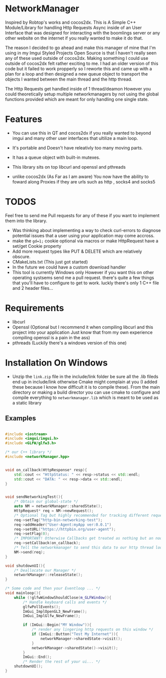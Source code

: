 # NetworkManager

Inspired by Robtop's works and cocos2dx. This is A Simple C++ 
Module/Library for handling Http Requests Async inside of an 
User Interface that was designed for interacting with the 
boomlings server or any other website on the internet if 
you really wanted to make it do that.

The reason I decided to go ahead and make this manager of mine that I'm using 
in my Imgui Styled Projects Open Source is that I haven't really seen any of 
these used outside of cocos2dx. Making something I could use outside of cocos2dx 
felt rather exciting to me. I had an older version of this code but it failed to work
propperly so I reworte this and came up with a plan for a loop and then designed a new 
queue object to transport the objects I wanted between the main thread and the http 
thread.

The Http Requests get handled inside of 1 thread/deamon However you could theoretically 
setup multiple networkmanagers by not using the global functions provided which are meant 
for only handling one single state.


# Features

- You can use this in QT and cocos2dx if you really wanted to beyond imgui and many other user interfaces that ultilize a main loop.

- It's portable and Doesn't have releativly too many moving parts.

- It has a queue object with built-in mutexes.

- This library sits on top libcurl and openssl and pthreads

- unlike cocos2dx (As Far as I am aware) You now have the ability to foward along Proxies if they are urls such as http , socks4 and socks5 


# TODOS
Feel free to send me Pull requests for any of these if you want to implement them into the library. 
- Was thinking about implementing a way to check curl-errors to diagnose potential issues that 
  a user using your application may come accross.
- make the `gd=1;` cookie optional via macros or make HttpRequest have a set/get Cookie property
- Add more request types like PUT & DELETE which are relatively obscure. 
- CMakeLists.txt (This just got started)
- In the future we could have a custom download handler 
- This tool is currently Windows only However if you want this on other operating systsems send me a pull request. there's quite a few things that you'll have to configure to get to work. luckly there's only 1 C++ file and 2 header files...


# Requirements

- libcurl
- Openssl (Optional but I recommend it when compiling libcurl and this project into your application
  Just know that from my own experience compiling openssl is a pain in the ass)
- pthreads (Luckily there's a windows version of this one)

# Installation On Windows 
- Unzip the `link.zip` file in the include/link folder be sure all the .lib fileds end up in include/link otherwise Cmake might complain at you (I added these because I know how difficult it is to compile these). From the main directory or making a build director you can use cmake to configure and compile everything to `networkmanager.lib` which is meant to be used as a static library 


## Examples 

```c++

#include <iostream>
#include <imgui/imgui.h>
#include <GLFW/glfw3.h>

/* our C++ library */
#include <networkManager.hpp>


void on_callback(HttpResponse* resp){
    std::cout << "HttpStatus: " << resp->status << std::endl;
    std::cout << "DATA: " << resp->data << std::endl;
}


void sendNetworkingTest(){
    /* Obtain our global-state */
    auto NM = networkManager::sharedState();
    HttpRequest* req = NM->newRequest();
    /* Optional Tag but highly recommended for tracking different requests there's also a setFlag option if you're wanting to use enums */
    req->setTag("http-bin-networking-test");
    req->addHeader("User-Agent:myApp ver:0.0.1")
    req->setURL("https://httpbin.org/user-agent");
    req->setFlag(0);
    /* IMPORTANT! Otherwise Callbacks get treated as nothing but an noop (no-operation) function */
    req->setCallback(on_callback);
    /* Tell the networkmanager to send this data to our http thread loop */
    NM->send(req);
}

void shutdownUI(){
    /* Deallocate our Manager */
    networkManager::releaseState();
}

/* Some code and then your Eventloop ... */
void mainloop(){
    while (!glfwWindowShouldClose(m_GLFWindow)){
        /* Handle keyboard calls and events */
        glfwPollEvents();
        ImGui_ImplOpenGL3_NewFrame();
        ImGui_ImplGlfw_NewFrame();

        if (ImGui::Begin("MY Window")){
            /* render any lingering http requests on this window */
            if (ImGui::Button("Test My Internet")){
                networkManager->sharedState->visit();
            }
            networkManager->sharedState()->visit();
        }
        ImGui::End();
        /* Render the rest of your ui... */
    shutdownUI();
}
```



